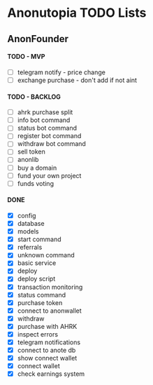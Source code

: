 # Anonutopia TODO Lists

## AnonFounder

#### TODO - MVP

- [ ] telegram notify - price change
- [ ] exchange purchase - don't add if not aint

#### TODO - BACKLOG

- [ ] ahrk purchase split
- [ ] info bot command
- [ ] status bot command
- [ ] register bot command
- [ ] withdraw bot command
- [ ] sell token
- [ ] anonlib
- [ ] buy a domain
- [ ] fund your own project
- [ ] funds voting

#### DONE

- [x] config
- [x] database
- [x] models
- [x] start command
- [x] referrals
- [x] unknown command
- [x] basic service
- [x] deploy
- [x] deploy script
- [x] transaction monitoring
- [x] status command
- [x] purchase token
- [x] connect to anonwallet
- [x] withdraw
- [x] purchase with AHRK
- [x] inspect errors
- [x] telegram notifications
- [x] connect to anote db
- [x] show connect wallet
- [x] connect wallet
- [x] check earnings system
